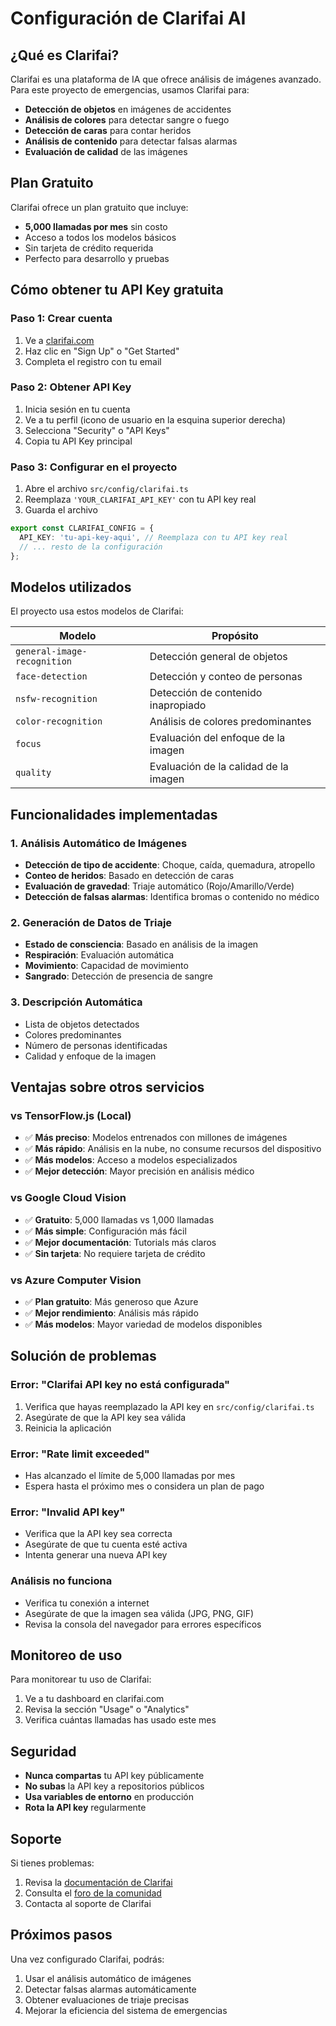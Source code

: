 # Configuración de Clarifai AI

## ¿Qué es Clarifai?

Clarifai es una plataforma de IA que ofrece análisis de imágenes avanzado. Para este proyecto de emergencias, usamos Clarifai para:

- **Detección de objetos** en imágenes de accidentes
- **Análisis de colores** para detectar sangre o fuego
- **Detección de caras** para contar heridos
- **Análisis de contenido** para detectar falsas alarmas
- **Evaluación de calidad** de las imágenes

## Plan Gratuito

Clarifai ofrece un plan gratuito que incluye:
- **5,000 llamadas por mes** sin costo
- Acceso a todos los modelos básicos
- Sin tarjeta de crédito requerida
- Perfecto para desarrollo y pruebas

## Cómo obtener tu API Key gratuita

### Paso 1: Crear cuenta
1. Ve a [clarifai.com](https://clarifai.com/)
2. Haz clic en "Sign Up" o "Get Started"
3. Completa el registro con tu email

### Paso 2: Obtener API Key
1. Inicia sesión en tu cuenta
2. Ve a tu perfil (icono de usuario en la esquina superior derecha)
3. Selecciona "Security" o "API Keys"
4. Copia tu API Key principal

### Paso 3: Configurar en el proyecto
1. Abre el archivo `src/config/clarifai.ts`
2. Reemplaza `'YOUR_CLARIFAI_API_KEY'` con tu API key real
3. Guarda el archivo

```typescript
export const CLARIFAI_CONFIG = {
  API_KEY: 'tu-api-key-aqui', // Reemplaza con tu API key real
  // ... resto de la configuración
};
```

## Modelos utilizados

El proyecto usa estos modelos de Clarifai:

| Modelo | Propósito |
|--------|-----------|
| `general-image-recognition` | Detección general de objetos |
| `face-detection` | Detección y conteo de personas |
| `nsfw-recognition` | Detección de contenido inapropiado |
| `color-recognition` | Análisis de colores predominantes |
| `focus` | Evaluación del enfoque de la imagen |
| `quality` | Evaluación de la calidad de la imagen |

## Funcionalidades implementadas

### 1. Análisis Automático de Imágenes
- **Detección de tipo de accidente**: Choque, caída, quemadura, atropello
- **Conteo de heridos**: Basado en detección de caras
- **Evaluación de gravedad**: Triaje automático (Rojo/Amarillo/Verde)
- **Detección de falsas alarmas**: Identifica bromas o contenido no médico

### 2. Generación de Datos de Triaje
- **Estado de consciencia**: Basado en análisis de la imagen
- **Respiración**: Evaluación automática
- **Movimiento**: Capacidad de movimiento
- **Sangrado**: Detección de presencia de sangre

### 3. Descripción Automática
- Lista de objetos detectados
- Colores predominantes
- Número de personas identificadas
- Calidad y enfoque de la imagen

## Ventajas sobre otros servicios

### vs TensorFlow.js (Local)
- ✅ **Más preciso**: Modelos entrenados con millones de imágenes
- ✅ **Más rápido**: Análisis en la nube, no consume recursos del dispositivo
- ✅ **Más modelos**: Acceso a modelos especializados
- ✅ **Mejor detección**: Mayor precisión en análisis médico

### vs Google Cloud Vision
- ✅ **Gratuito**: 5,000 llamadas vs 1,000 llamadas
- ✅ **Más simple**: Configuración más fácil
- ✅ **Mejor documentación**: Tutorials más claros
- ✅ **Sin tarjeta**: No requiere tarjeta de crédito

### vs Azure Computer Vision
- ✅ **Plan gratuito**: Más generoso que Azure
- ✅ **Mejor rendimiento**: Análisis más rápido
- ✅ **Más modelos**: Mayor variedad de modelos disponibles

## Solución de problemas

### Error: "Clarifai API key no está configurada"
1. Verifica que hayas reemplazado la API key en `src/config/clarifai.ts`
2. Asegúrate de que la API key sea válida
3. Reinicia la aplicación

### Error: "Rate limit exceeded"
- Has alcanzado el límite de 5,000 llamadas por mes
- Espera hasta el próximo mes o considera un plan de pago

### Error: "Invalid API key"
- Verifica que la API key sea correcta
- Asegúrate de que tu cuenta esté activa
- Intenta generar una nueva API key

### Análisis no funciona
- Verifica tu conexión a internet
- Asegúrate de que la imagen sea válida (JPG, PNG, GIF)
- Revisa la consola del navegador para errores específicos

## Monitoreo de uso

Para monitorear tu uso de Clarifai:
1. Ve a tu dashboard en clarifai.com
2. Revisa la sección "Usage" o "Analytics"
3. Verifica cuántas llamadas has usado este mes

## Seguridad

- **Nunca compartas** tu API key públicamente
- **No subas** la API key a repositorios públicos
- **Usa variables de entorno** en producción
- **Rota la API key** regularmente

## Soporte

Si tienes problemas:
1. Revisa la [documentación de Clarifai](https://docs.clarifai.com/)
2. Consulta el [foro de la comunidad](https://community.clarifai.com/)
3. Contacta al soporte de Clarifai

## Próximos pasos

Una vez configurado Clarifai, podrás:
1. Usar el análisis automático de imágenes
2. Detectar falsas alarmas automáticamente
3. Obtener evaluaciones de triaje precisas
4. Mejorar la eficiencia del sistema de emergencias 